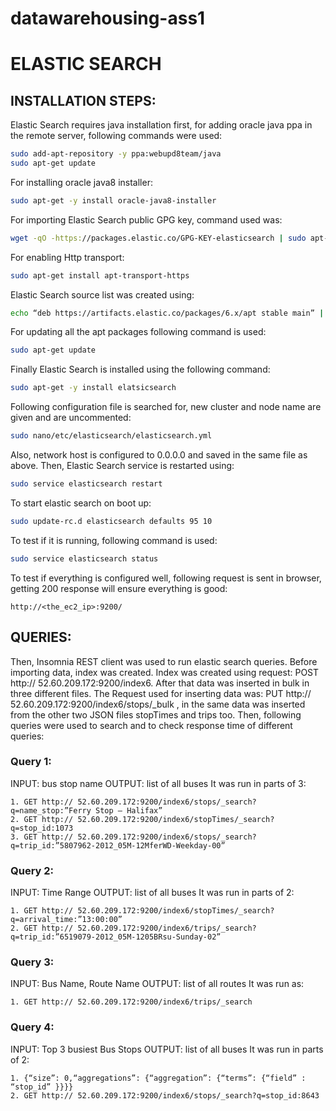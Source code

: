 # datawarehousing-ass1


# ELASTIC SEARCH
## INSTALLATION STEPS:

Elastic Search requires java installation first, for adding oracle java ppa in the remote server, following commands were used:
```sh
sudo add-apt-repository -y ppa:webupd8team/java
sudo apt-get update
```
For installing oracle java8 installer:
```sh
sudo apt-get -y install oracle-java8-installer
```
For importing Elastic Search public GPG key, command used was:
```sh
wget -qO -https://packages.elastic.co/GPG-KEY-elasticsearch | sudo apt-key add - 
```

For enabling Http transport:
```sh
sudo apt-get install apt-transport-https
```
Elastic Search source list was created using:
```sh
echo “deb https://artifacts.elastic.co/packages/6.x/apt stable main” | sudo tee – a/etc/apt/sources.list.d/elastic-6.x.list
```
For updating all the apt packages following command is used:
```sh
sudo apt-get update
```
Finally Elastic Search is installed using the following command:
```sh
sudo apt-get -y install elatsicsearch
```
Following configuration file is searched for, new cluster and node name are given and are uncommented:
```sh
sudo nano/etc/elasticsearch/elasticsearch.yml
```
Also, network host is configured to 0.0.0.0 and saved in the same file as above.
Then, Elastic Search service is restarted using:
```sh
sudo service elasticsearch restart
```
To start elastic search on boot up:
```sh
sudo update-rc.d elasticsearch defaults 95 10
```
To test if it is running, following command is used:
```sh
sudo service elasticsearch status
```
To test if everything is configured well, following request is sent in browser, getting 200 response will ensure everything is good:
```
http://<the_ec2_ip>:9200/
```

## QUERIES:
Then, Insomnia REST client was used to run elastic search queries. Before importing data, index was created. Index was created using request: POST http:// 52.60.209.172:9200/index6. After that data was inserted in bulk in three different files. The Request used for inserting data was: PUT http:// 52.60.209.172:9200/index6/stops/_bulk , in the same data was inserted from the other two JSON files stopTimes and trips too. Then, following queries were used to search and to check response time of different queries:

### Query 1:
INPUT: bus stop name
OUTPUT: list of all buses
It was run in parts of 3:
```
1. GET http:// 52.60.209.172:9200/index6/stops/_search?q=name_stop:”Ferry Stop – Halifax”
2. GET http:// 52.60.209.172:9200/index6/stopTimes/_search?q=stop_id:1073
3. GET http:// 52.60.209.172:9200/index6/stops/_search?q=trip_id:”5807962-2012_05M-12MferWD-Weekday-00”
```

### Query 2:
INPUT: Time Range
OUTPUT: list of all buses
It was run in parts of 2:
```
1. GET http:// 52.60.209.172:9200/index6/stopTimes/_search?q=arrival_time:”13:00:00”
2. GET http:// 52.60.209.172:9200/index6/trips/_search?q=trip_id:”6519079-2012_05M-1205BRsu-Sunday-02”
```
### Query 3:
INPUT: Bus Name, Route Name
OUTPUT: list of all routes
It was run as:
```
1. GET http:// 52.60.209.172:9200/index6/trips/_search
```
### Query 4:
INPUT: Top 3 busiest Bus Stops
OUTPUT: list of all buses
It was run in parts of 2:
```
1. {“size”: 0,“aggregations”: {“aggregation”: {“terms”: {“field” : “stop_id” }}}}
2. GET http:// 52.60.209.172:9200/index6/stops/_search?q=stop_id:8643
```
